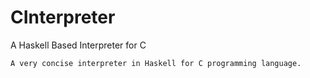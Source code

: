 CInterpreter
============

A Haskell Based Interpreter for C

    A very concise interpreter in Haskell for C programming language.

